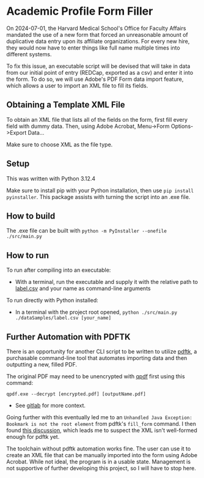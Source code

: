# Academic Profile Form Filler

On 2024-07-01, the Harvard Medical School's Office for Faculty Affairs mandated the use of a new form that forced an unreasonable amount of duplicative data entry upon its affiliate organizations.  For every new hire, they would now have to enter things like full name multiple times into different systems.

To fix this issue, an executable script will be devised that will take in data from our initial point of entry (REDCap, exported as a csv) and enter it into the form.  To do so, we will use Adobe's PDF Form data import feature, which allows a user to import an XML file to fill its fields.

## Obtaining a Template XML File

To obtain an XML file that lists all of the fields on the form, first fill every field with dummy data.  Then, using Adobe Acrobat, Menu->Form Options->Export Data...

Make sure to choose XML as the file type.

## Setup

This was written with Python 3.12.4

Make sure to install pip with your Python installation, then use `pip install pyinstaller`.  This package assists with turning the script into an .exe file.

## How to build

The .exe file can be built with `python -m PyInstaller --onefile ./src/main.py`

## How to run

To run after compiling into an executable:
- With a terminal, run the executable and supply it with the relative path to [label.csv](/dataSamples/label.csv) and your name as command-line arguments

To run directly with Python installed:
- In a terminal with the project root opened, `python ./src/main.py ./dataSamples/label.csv [your_name]`

## Further Automation with PDFTK

There is an opportunity for another CLI script to be written to utilize [pdftk](https://www.pdflabs.com/tools/pdftk-the-pdf-toolkit/), a purchasable command-line tool that automates importing data and then outputting a new, filled PDF.

The original PDF may need to be unencrypted with [qpdf](https://github.com/qpdf/qpdf) first using this command:

`qpdf.exe --decrypt [encrypted.pdf] [outputName.pdf]`

- See [gitlab](https://gitlab.com/pdftk-java/pdftk/-/issues/87) for more context.

Going further with this eventually led me to an `Unhandled Java Exception: Bookmark is not the root element` from pdftk's `fill_form` command.  I then found [this discussion](https://stackoverflow.com/questions/36613976/pdftk-throws-a-java-exception-when-attempting-to-use-fill-form-function), which leads me to suspect the XML isn't well-formed enough for pdftk yet.

The toolchain without pdftk automation works fine.  The user can use it to create an XML file that can be manually imported into the form using Adobe Acrobat.  While not ideal, the program is in a usable state.  Management is not supportive of further developing this project, so I will have to stop here.